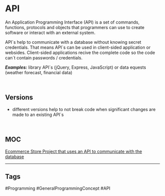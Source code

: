 # API

An Application Programming Interface (API) is a set of commands, functions, protocols and objects that programmers can use to create software or interact with an external system.

API´s help to communicate with a database without knowing secret credentials. That means API´s can be used in client-sided application or websides. Client-sided applications recive the complete code so the code can´t contain passwords / credentials.

***Examples:***  library API´s (jQuery, Express, JavaScript) or data equests (weather forecast, financial data)

<br>

## Versions

- different versions help to not break code when significant changes are made to an existing API´s

<br>

## MOC

[Ecommerce Store Project that uses an API to communicate with the database](https://github.com/lucasmenke/EcommerceApp)

***

## Tags

#Programming #GeneralProgrammingConcept #API